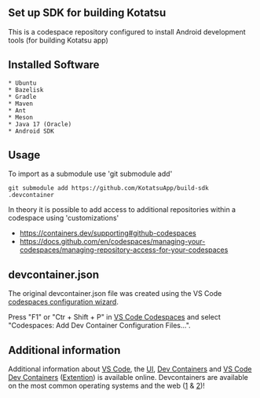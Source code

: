 ## Set up SDK for building Kotatsu

This is a codespace repository configured to install Android
development tools (for building Kotatsu app)

## Installed Software

    * Ubuntu
    * Bazelisk
    * Gradle
    * Maven
    * Ant
    * Meson
    * Java 17 (Oracle)
    * Android SDK

## Usage

To import as a submodule use 'git submodule add'

    git submodule add https://github.com/KotatsuApp/build-sdk .devcontainer

In theory it is possible to add access to additional
repositories within a codespace using 'customizations'

  * https://containers.dev/supporting#github-codespaces
  * https://docs.github.com/en/codespaces/managing-your-codespaces/managing-repository-access-for-your-codespaces

## devcontainer.json

The original devcontainer.json file was created using the
VS Code [codespaces configuration wizard][1].

Press "F1" or "Ctr + Shift + P" in [VS Code Codespaces][2]
and select "Codespaces: Add Dev Container Configuration Files...".

## Additional information

Additional information about [VS Code][3], the [UI][4],
[Dev Containers][5] and [VS Code Dev Containers][6] ([Extention][7])
is available online. Devcontainers are available on the most
common operating systems and the web ([1][8] & [2][9])!

[1]: https://docs.github.com/en/codespaces/setting-up-your-project-for-codespaces/adding-a-dev-container-configuration/introduction-to-dev-containers#using-a-predefined-dev-container-configuration

[2]: https://code.visualstudio.com/docs/remote/codespaces
[3]: https://code.visualstudio.com/
[4]: https://code.visualstudio.com/docs/getstarted/userinterface
[5]: https://containers.dev/
[6]: https://code.visualstudio.com/docs/devcontainers/containers
[7]: https://marketplace.visualstudio.com/items?itemName=ms-vscode-remote.remote-containers

[8]: https://github.com/features/codespaces
[9]: https://docs.github.com/en/codespaces/


